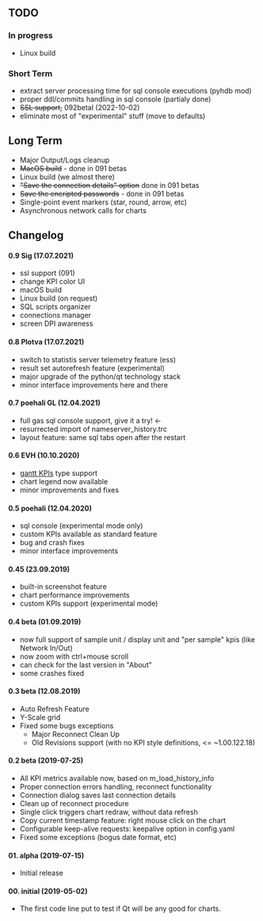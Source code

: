 ## TODO
### In progress
* Linux build

### Short Term
* extract server processing time for sql console executions (pyhdb mod)
* proper ddl/commits handling in sql console (partialy done)
* ~~SSL support,~~ 092betaI (2022-10-02)
* eliminate most of "experimental" stuff (move to defaults)

## Long Term
* Major Output/Logs cleanup
* ~~MacOS build~~ - done in 091 betas
* Linux build (we almost there)
* ~~"Save the connection details" option~~ done in 091 betas
* ~~Save the encripted passwords~~ - done in 091 betas
* Single-point event markers (star, round, arrow, etc)
* Asynchronous network calls for charts

## Changelog
#### 0.9 Sig (17.07.2021)
* ssl support (091)
* change KPI color UI
* macOS build
* Linux build (on request)
* SQL scripts organizer
* connections manager
* screen DPI awareness

#### 0.8 Plotva (17.07.2021)
* switch to statistis server telemetry feature (ess)
* result set autorefresh feature (experimental)
* major upgrade of the python/qt technology stack
* minor interface improvements here and there

#### 0.7 poehali GL (12.04.2021)
* full gas sql console support, give it a try! <-
* resurrected import of nameserver_history.trc
* layout feature: same sql tabs open after the restart

#### 0.6 EVH (10.10.2020)
* [gantt KPIs](/customKPIgantt) type support
* chart legend now available
* minor improvements and fixes

#### 0.5 poehali (12.04.2020)
* sql console (experimental mode only)
* custom KPIs available as standard feature
* bug and crash fixes
* minor interface improvements

#### 0.45 (23.09.2019)
* built-in screenshot feature
* chart performance improvements
* custom KPIs support (experimental mode)

#### 0.4 beta (01.09.2019)
* now full support of sample unit / display unit and "per sample" kpis (like Network In/Out)
* now zoom with ctrl+mouse scroll 
* can check for the last version in "About"
* some crashes fixed

#### 0.3 beta (12.08.2019)
* Auto Refresh Feature
* Y-Scale grid
* Fixed some bugs exceptions
  + Major Reconnect Clean Up
  + Old Revisions support (with no KPI style definitions, <= ~1.00.122.18)

#### 0.2 beta (2019-07-25)
* All KPI metrics available now, based on m_load_history_info
* Proper connection errors handling, reconnect functionality
* Connection dialog saves last connection details
* Clean up of reconnect procedure
* Single click triggers chart redraw, without data refresh
* Copy current timestamp feature: right mouse click on the chart
* Configurable keep-alive requests: keepalive option in config.yaml
* Fixed some exceptions (bogus date format, etc)

#### 01. alpha (2019-07-15)
* Initial release

#### 00. initial (2019-05-02)
* The first code line put to test if Qt will be any good for charts.
